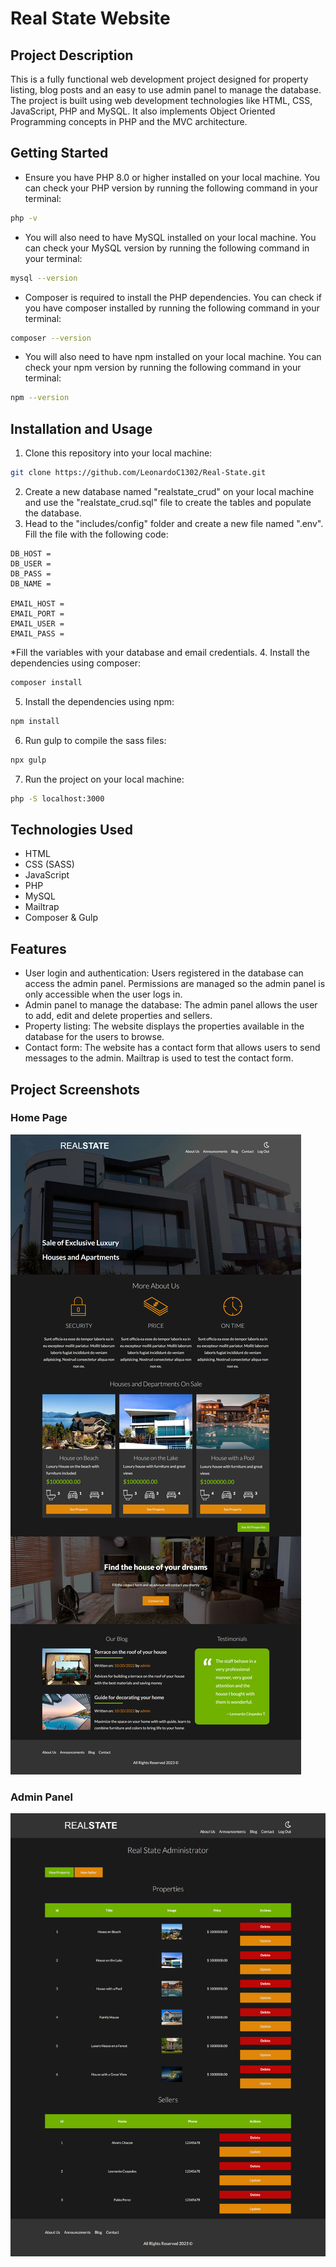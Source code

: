 # Real State Website 
## Project Description
This is a fully functional web development project designed for property listing, blog posts and an easy to use admin panel to manage the database. The project is built using web development technologies like HTML, CSS, JavaScript, PHP and MySQL. It also implements Object Oriented Programming concepts in PHP and the MVC architecture.

## Getting Started
- Ensure you have PHP 8.0 or higher installed on your local machine. You can check your PHP version by running the following command in your terminal:
``` bash
php -v
```
- You will also need to have MySQL installed on your local machine. You can check your MySQL version by running the following command in your terminal:
``` bash
mysql --version
```
- Composer is required to install the PHP dependencies. You can check if you have composer installed by running the following command in your terminal:
``` bash
composer --version
```

- You will also need to have npm installed on your local machine. You can check your npm version by running the following command in your terminal:
``` bash
npm --version
```

## Installation and Usage
1. Clone this repository into your local machine:
``` bash
git clone https://github.com/LeonardoC1302/Real-State.git
```
2. Create a new database named "realstate_crud" on your local machine and use the "realstate_crud.sql" file to create the tables and populate the database.
3. Head to the "includes/config" folder and create a new file named ".env". Fill the file with the following code:
```
DB_HOST = 
DB_USER = 
DB_PASS = 
DB_NAME = 

EMAIL_HOST = 
EMAIL_PORT = 
EMAIL_USER = 
EMAIL_PASS = 
```
*Fill the variables with your database and email credentials.
4. Install the dependencies using composer:
``` bash
composer install
```
5. Install the dependencies using npm:
``` bash
npm install
```
6. Run gulp to compile the sass files:
``` bash
npx gulp
```
7. Run the project on your local machine:
``` bash
php -S localhost:3000
```

## Technologies Used
- HTML
- CSS (SASS)
- JavaScript
- PHP
- MySQL
- Mailtrap
- Composer & Gulp

## Features
- User login and authentication: Users registered in the database can access the admin panel. Permissions are managed so the admin panel is only accessible when the user logs in.
- Admin panel to manage the database: The admin panel allows the user to add, edit and delete properties and sellers. 
- Property listing: The website displays the properties available in the database for the users to browse.
- Contact form: The website has a contact form that allows users to send messages to the admin. Mailtrap is used to test the contact form.

## Project Screenshots
### Home Page
![alt text](/assets/images/realstate.png)
### Admin Panel
![alt text](/assets/images/adminPanel.png)